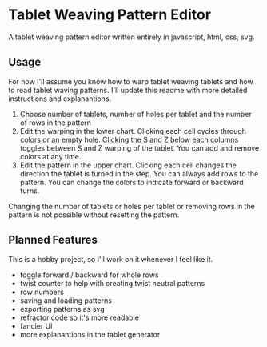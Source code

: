 # Tablet Weaving Pattern Editor

A tablet weaving pattern editor written entirely in javascript, html, css, svg.

## Usage

For now I'll assume you know how to warp tablet weaving tablets and how to read tablet waving patterns. I'll update this readme with more detailed instructions and explanantions.

1. Choose number of tablets, number of holes per tablet and the number of rows in the pattern
2. Edit the warping in the lower chart. Clicking each cell cycles through colors or an empty hole. Clicking the S and Z below each columns toggles between S and Z warping of the tablet. You can add and remove colors at any time.
3. Edit the pattern in the upper chart. Clicking each cell changes the direction the tablet is turned in the step. You can always add rows to the pattern. You can change the colors to indicate forward or backward turns.

Changing the number of tablets or holes per tablet or removing rows in the pattern is not possible without resetting the pattern.

## Planned Features

This is a hobby project, so I'll work on it whenever I feel like it.

* toggle forward / backward for whole rows
* twist counter to help with creating twist neutral patterns
* row numbers
* saving and loading patterns
* exporting patterns as svg
* refractor code so it's more readable
* fancier UI
* more explanantions in the tablet generator
